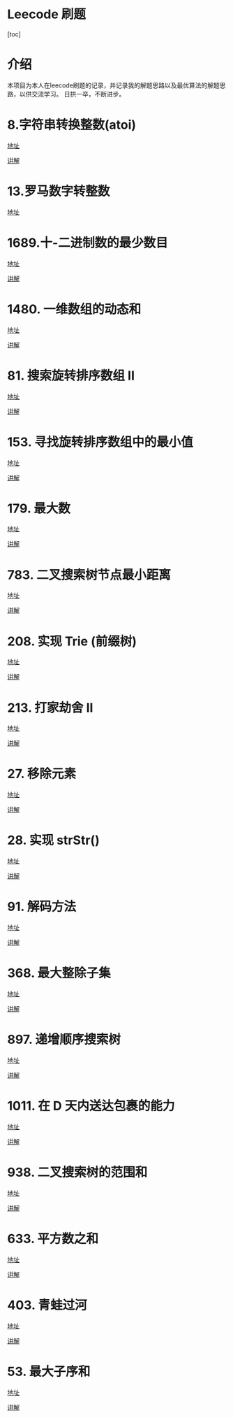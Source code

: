 Leecode 刷题
===
[toc]


# 介绍

本项目为本人在leecode刷题的记录，并记录我的解题思路以及最优算法的解题思路，以供交流学习。
日拱一卒，不断进步。

# 8.字符串转换整数(atoi)
[地址](https://leetcode-cn.com/problems/string-to-integer-atoi/)

[讲解](./leecode/leecode8.md)

# 13.罗马数字转整数
[地址](https://leetcode-cn.com/problems/roman-to-integer/)


# 1689.十-二进制数的最少数目
[地址](https://leetcode-cn.com/problems/partitioning-into-minimum-number-of-deci-binary-numbers/)

[讲解](./leecode/leecode1689.md)


# 1480. 一维数组的动态和
[地址](https://leetcode-cn.com/problems/running-sum-of-1d-array/)

[讲解](./leecode/leecode1480.md)

# 81. 搜索旋转排序数组 II
[地址](https://leetcode-cn.com/problems/search-in-rotated-sorted-array-ii/)

[讲解](./leecode/leecode81.md)

# 153. 寻找旋转排序数组中的最小值
[地址](https://leetcode-cn.com/problems/find-minimum-in-rotated-sorted-array/)

[讲解](./leecode/leecode153.md)


# 179. 最大数
[地址](https://leetcode-cn.com/problems/largest-number/)

[讲解](./leecode/leecode179.md)


# 783. 二叉搜索树节点最小距离
[地址](https://leetcode-cn.com/problems/minimum-distance-between-bst-nodes/)

[讲解](./leecode/leecode783.md)


# 208. 实现 Trie (前缀树)
[地址](https://leetcode-cn.com/problems/implement-trie-prefix-tree/)

[讲解](./leecode/leecode208.md)

# 213. 打家劫舍 II
[地址](https://leetcode-cn.com/problems/house-robber-ii/)

[讲解](./leecode/leecode213.md)


# 27. 移除元素
[地址](https://leetcode-cn.com/problems/remove-element/)

[讲解](./leecode/leecode27.md)

# 28. 实现 strStr()
[地址](https://leetcode-cn.com/problems/implement-strstr/)

[讲解](./leecode/leecode28.md)


# 91. 解码方法
[地址](https://leetcode-cn.com/problems/decode-ways/)

[讲解](./leecode/leecode91.md)


# 368. 最大整除子集
[地址](https://leetcode-cn.com/problems/largest-divisible-subset/)

[讲解](./leecode/leecode368.md)


# 897. 递增顺序搜索树
[地址](https://leetcode-cn.com/problems/increasing-order-search-tree/)


[讲解](./leecode/leecode897.md)


# 1011. 在 D 天内送达包裹的能力

[地址](https://leetcode-cn.com/problems/capacity-to-ship-packages-within-d-days/)

[讲解](./leecode/leecode1011.md)


# 938. 二叉搜索树的范围和
[地址](https://leetcode-cn.com/problems/range-sum-of-bst/)

[讲解](./leecode/leecode938.md)


# 633. 平方数之和
[地址](https://leetcode-cn.com/problems/sum-of-square-numbers/)


[讲解](./leecode/leecode633.md)


# 403. 青蛙过河
[地址](https://leetcode-cn.com/problems/frog-jump/)


[讲解](./leecode/leecode403.md)


# 53. 最大子序和
[地址](https://leetcode-cn.com/problems/maximum-subarray/)

[讲解](./leecode/leecode53.md)